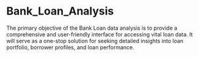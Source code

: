 # Bank_Loan_Analysis 
The primary objective of the Bank Loan data analysis is to provide a comprehensive and user-friendly interface for accessing vital loan data. It will serve as a one-stop solution for seeking detailed insights into loan portfolio, borrower profiles, and loan performance.


